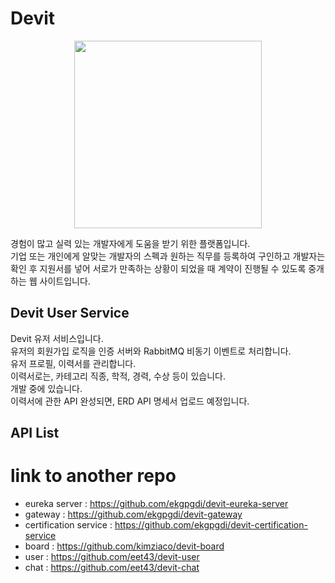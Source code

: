 # Devit
<p align="center"> 
<img src = 'https://user-images.githubusercontent.com/84092014/177942862-e4755aa7-f87b-4eaa-8eae-07bcaeb3932e.png' style='width:300px;'/>
</p>
경험이 많고 실력 있는 개발자에게 도움을 받기 위한 플랫폼입니다. <br/>
기업 또는 개인에게 알맞는 개발자의 스펙과 원하는 직무를 등록하여 구인하고 개발자는 확인 후 지원서를 넣어 서로가 만족하는 상황이 되었을 때 계약이 진행될 수 있도록 중개하는 웹 사이트입니다. <br/>


## Devit User Service
Devit 유저 서비스입니다. <br>
유저의 회원가입 로직을 인증 서버와 RabbitMQ 비동기 이벤트로 처리합니다. <br>
유저 프로필, 이력서를 관리합니다.<br>
이력서로는, 카테고리 직종, 학적, 경력, 수상 등이 있습니다.<br>
개발 중에 있습니다.<br>
이력서에 관한 API 완성되면, ERD API 명세서 업로드 예정입니다.<br>

## API List


# link to another repo

- eureka server : https://github.com/ekgpgdi/devit-eureka-server
- gateway : https://github.com/ekgpgdi/devit-gateway
- certification service : https://github.com/ekgpgdi/devit-certification-service
- board : https://github.com/kimziaco/devit-board
- user : https://github.com/eet43/devit-user
- chat : https://github.com/eet43/devit-chat
